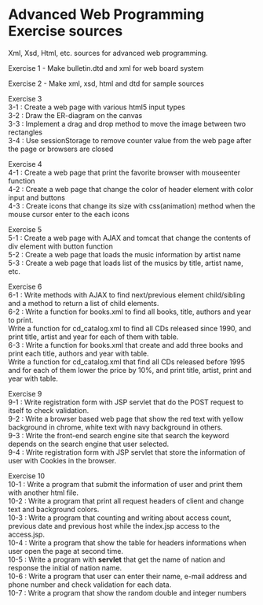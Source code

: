 # Advanced Web Programming Exercise sources

Xml, Xsd, Html, etc. sources for advanced web programming.

Exercise 1 - Make bulletin.dtd and xml for web board system

Exercise 2 - Make xml, xsd, html and dtd for sample sources

Exercise 3  
3-1 : Create a web page with various html5 input types  
3-2 : Draw the ER-diagram on the canvas  
3-3 : Implement a drag and drop method to move the image between two rectangles  
3-4 : Use sessionStorage to remove counter value from the web page after the page or browsers are closed  

Exercise 4  
4-1 : Create a web page that print the favorite browser with mouseenter function  
4-2 : Create a web page that change the color of header element with color input and buttons  
4-3 : Create icons that change its size with css(animation) method when the mouse cursor enter to the each icons  

Exercise 5  
5-1 : Create a web page with AJAX and tomcat that change the contents of div element with button function  
5-2 : Create a web page that loads the music information by artist name  
5-3 : Create a web page that loads list of the musics by title, artist name, etc.  

Exercise 6  
6-1 : Write methods with AJAX to find next/previous element child/sibling and a method to return a list of child elements.  
6-2 : Write a function for books.xml to find all books, title, authors and year to print.  
Write a function for cd_catalog.xml to find all CDs released since 1990, and print title, artist and year for each of them with table.  
6-3 : Write a function for books.xml that create and add three books and print each title, authors and year with table.  
Write a function for cd_catalog.xml that find all CDs released before 1995 and for each of them lower the price by 10%, and print title, artist, print and year with table.  

Exercise 9  
9-1 : Write registration form with JSP servlet that do the POST request to itself to check validation.  
9-2 : Write a browser based web page that show the red text with yellow background in chrome, white text with navy background in others.  
9-3 : Write the front-end search engine site that search the keyword depends on the search engine that user selected.  
9-4 : Write registration form with JSP servlet that store the information of user with Cookies in the browser.  

Exercise 10  
10-1 : Write a program that submit the information of user and print them with another html file.  
10-2 : Write a program that print all request headers of client and change text and background colors.  
10-3 : Write a program that counting and writing about access count, previous date and previous host while the index.jsp access to the access.jsp.  
10-4 : Write a program that show the table for headers informations when user open the page at second time.  
10-5 : Write a program with **servlet** that get the name of nation and response the initial of nation name.  
10-6 : Write a program that user can enter their name, e-mail address and phone number and check validation for each data.  
10-7 : Write a program that show the random double and integer numbers  



